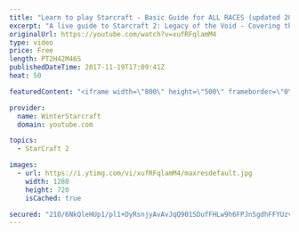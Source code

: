 ```yaml
---
title: "Learn to play Starcraft - Basic Guide for ALL RACES (updated 2017)"
excerpt: "A live guide to Starcraft 2: Legacy of the Void - Covering the basics and build orders for all of the races, and covering the important decisions to be made early in the game.  Not a step by step guide but a demonstration once you have the very basics of the units and races!"
originalUrl: https://youtube.com/watch?v=xufRFqlamM4
type: video
price: Free
length: PT2H42M46S
publishedDateTime: 2017-11-19T17:09:41Z
heat: 50

featuredContent: "<iframe width=\"800\" height=\"500\" frameborder=\"0\" src=\"https://www.youtube.com/embed/xufRFqlamM4\" allow=\"accelerometer; autoplay; encrypted-media; gyroscope; picture-in-picture\" allowfullscreen></iframe>"

provider:
  name: WinterStarcraft
  domain: youtube.com

topics:
  - StarCraft 2

images:
  - url: https://i.ytimg.com/vi/xufRFqlamM4/maxresdefault.jpg
    width: 1280
    height: 720
    isCached: true

secured: "21O/6NkQleHUp1/pl1+DyRsnjyAvAvJqQ901SDufFHLw9h6FPJn5gdhFFYUzvuhf4FmxCzMvgprYxeuk7VbBvhN9nGbwO2/HtQGIYStS/W/pOiSUDthHXYqcSQKz86p84NsPiGEKvR/IUFCBQNxHLYLbVZjzEuodnfbhfBD1u9bzLCTpB01OYNGAKCuwQYaMDxSrvBBGfgjunscTRemUZp8h/Gd+Ww5SlmUJyGw9AO8nevlYDJfU+zLtW22DWhKLqpliVZe2kdAmOwGPyZmSbaVx+XnZqMBNrW2Jjigb5j0rKyBBinbDHW5f4yYSKWftQCeMRymHyIeZ/2k4rn3vGSC5eL1g8O4iLdbuwXy1TBYHvA2hkb4q1p1p+1GlT6Vu0KfcX0BSfCExj/C/+LT7UisdGoetVVXuV8I+g460HUEDm94qtwl5HkOu1vObmbTs;ytRYS+eyFJhE4c7q3mBrSQ=="
---
```


